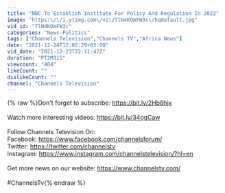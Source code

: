 ```yaml
---
title: "NBC To Establish Institute For Policy And Regulation In 2022"
image: "https:\/\/i.ytimg.com\/vi\/TlN4KOmFW3c\/hqdefault.jpg"
vid_id: "TlN4KOmFW3c"
categories: "News-Politics"
tags: ["Channels Television","Channels TV","Africa News"]
date: "2021-12-24T12:05:29+03:00"
vid_date: "2021-12-23T22:11:42Z"
duration: "PT2M31S"
viewcount: "404"
likeCount: ""
dislikeCount: ""
channel: "Channels Television"
---
```

{% raw %}Don't forget to subscribe:  <a rel="nofollow" target="blank" href="https://bit.ly/2Hb8hjx">https://bit.ly/2Hb8hjx</a><br /><br />Watch more interesting videos: <a rel="nofollow" target="blank" href="https://bit.ly/34ogCaw">https://bit.ly/34ogCaw</a><br /><br />Follow Channels Television On: <br />Facebook: <a rel="nofollow" target="blank" href="https://www.facebook.com/channelsforum/">https://www.facebook.com/channelsforum/</a> <br />Twitter: <a rel="nofollow" target="blank" href="https://twitter.com/channelstv">https://twitter.com/channelstv</a><br />Instagram: <a rel="nofollow" target="blank" href="https://www.instagram.com/channelstelevision/?hl=en">https://www.instagram.com/channelstelevision/?hl=en</a><br /><br />Get more news on our website: <a rel="nofollow" target="blank" href="https://www.channelstv.com/">https://www.channelstv.com/</a><br /><br />#ChannelsTv{% endraw %}

